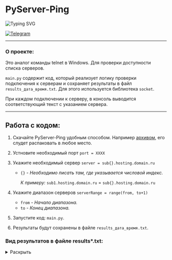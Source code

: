 # PyServer-Ping

![Typing SVG](https://readme-typing-svg.herokuapp.com?font=Montserrat&weight=500&size=25&duration=2800&pause=800&color=DC143C&vCenter=true&width=500&height=30&lines=S+U+T+I+V+I+S+M+Project.;.)

[![Telegram](https://img.shields.io/badge/SawGoD-2CA5E0?style=for-the-badge&logo=telegram&logoColor=white)](https://t.me/SawGoD)

---

### О проекте:
Это аналог команды telnet в Windows. Для проверки доступности списка серверов. 

`main.py` содержит код, который реализует логику проверки подключения к серверам и сохраняет результаты в файл `results_дата_время.txt`.
Для этого используется библиотека `socket`.

При каждом подключении к серверу, в консоль выводится соответствующий текст с указанием сервера.

---

## Работа с кодом: 

1. Скачайте PyServer-Ping удобным способом. Например [архивом](https://github.com/SawGoD/PyServer-Ping/archive/refs/heads/main.zip), его слудет распаковать в любое место.

2. Устновите необходимый порт `port = XXXX`

3. Укажите необходимый сервер `server = sub{}.hosting.domain.ru`

    - `{}` - _Необходимо писать там, где указывается числовой индекс._
    
        _К примеру:_ `sub1.hosting.domain.ru` = `sub{}.hosting.domain.ru`

4. Укажите диапазон серверов `serverRange = range(from, to+1)`

    - `from` - _Начало диапазона._
    - `to` - _Конец диапазона._ 

5. Запустите код: `main.py`.

6. Результаты будут сохранены в файле `results_дата_время.txt`.

### Вид результатов в файле results*.txt:
<details>
    <summary>Раскрыть</summary>

```txt
Connection to sub1.hosting.domain.ru:XXXX - FAILED: timed out
Connection to sub2.hosting.domain.ru:XXXX - SUCCESSFUL
Connection to sub3.hosting.domain.ru:XXXX - FAILED: [WinError 10061] Подключение не установлено, т.к. конечный компьютер отверг запрос на подключение
```
</details>

